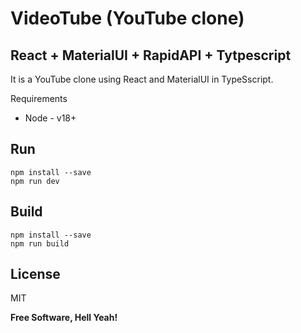 # VideoTube (YouTube clone)

## React + MaterialUI + RapidAPI + Tytpescript

It is a YouTube clone using React and MaterialUI in TypeSscript.

Requirements

- Node - v18+

## Run

```
npm install --save
npm run dev
```

## Build

```
npm install --save
npm run build
```

## License

MIT

**Free Software, Hell Yeah!**
